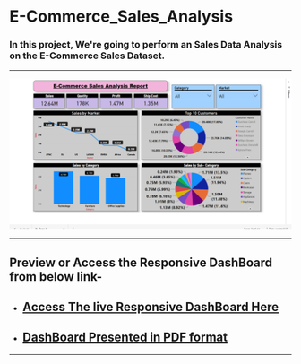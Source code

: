 # E-Commerce_Sales_Analysis

### In this project, We're going to perform an Sales Data Analysis on the E-Commerce Sales Dataset. 
<hr>

<img src="https://github.com/HarshBorage22/E-Commerce_Sales_Analysis/blob/main/E-Com.png" alt="DB">
<hr>

## Preview or Access the Responsive DashBoard from below link-    

- ## [Access The live Responsive DashBoard Here](https://app.powerbi.com/view?r=eyJrIjoiYmJlYzA1MzYtMDBiYy00MGQ4LWJkYmUtOTY0MDUzZDk2OGY0IiwidCI6IjM1ODA0OGExLTMxODUtNDc0ZS04NThjLWE5Mzg0MGE0NjU5ZiJ9&pageName=ReportSection)

- ## [DashBoard Presented in PDF format](https://github.com/HarshBorage22/E-Commerce_Sales_Analysis/blob/main/Ecom%20Analysis.pdf)

<hr>
